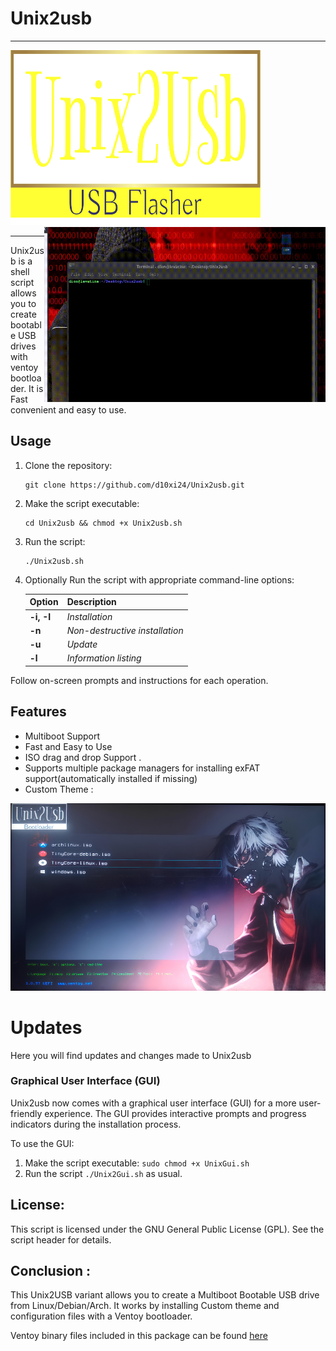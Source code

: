 # Unix2usb
---

<p align="left">
  <img height="280" width="400" src="demo/logo.png" />
  <img align="right" height="280" width="450" src="demo/unix2usb.gif" />
</p>

---

Unix2usb is a shell script allows you to create bootable USB drives with ventoy bootloader. It is Fast convenient and easy to use. 

## Usage

1. Clone the repository:
   ```
   git clone https://github.com/d10xi24/Unix2usb.git
   ```
2. Make the script executable:
   ```
   cd Unix2usb && chmod +x Unix2usb.sh
   ```
3. Run the script:
   ```
   ./Unix2usb.sh
   ```
4. Optionally Run the script with appropriate command-line options:
    

    | Option | Description                  |
    |--------|------------------------------|
    | **-i, -I** | *Installation*                 |
    | **-n**    | *Non-destructive installation* |
    | **-u**    | *Update*                       |
    | **-l**    | *Information listing*          |


Follow on-screen prompts and instructions for each operation.

## Features

- Multiboot Support
- Fast and Easy to Use
- ISO drag and drop Support .
- Supports multiple package managers for installing exFAT support(automatically installed if missing)
- Custom Theme :
<p align="center">
  <img height="300" width="800" src="demo/Unix2usb-grub.jpg" />
</p>

# Updates

Here you will find updates and changes made to Unix2usb

### Graphical User Interface (GUI) 

Unix2usb now comes with a graphical user interface (GUI) for a more user-friendly experience. The GUI provides interactive prompts and progress indicators during the installation process.

To use the GUI:
1. Make the script executable: `sudo chmod +x UnixGui.sh`
2. Run the script `./Unix2Gui.sh` as usual.

## License:

This script is licensed under the GNU General Public License (GPL). See the script header for details.

## Conclusion :

This Unix2USB variant allows you to create a Multiboot Bootable USB drive from Linux/Debian/Arch. 
It works by installing Custom theme and configuration files with a Ventoy bootloader. 

Ventoy binary files included in this package can be found [here](https://github.com/ventoy/Ventoy/releases/tag/v1.0.97)

